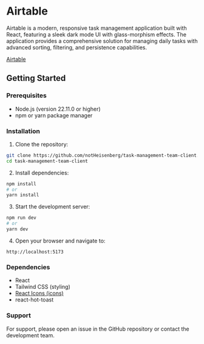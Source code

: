 # Airtable

Airtable is a modern, responsive task management application built with React, featuring a sleek dark mode UI with glass-morphism effects. The application provides a comprehensive solution for managing daily tasks with advanced sorting, filtering, and persistence capabilities.

[Airtable](https://task-management-22c11.web.app)

## Getting Started

### Prerequisites
- Node.js (version 22.11.0 or higher)
- npm or yarn package manager

### Installation

1. Clone the repository:
```bash
git clone https://github.com/notHeisenberg/task-management-team-client.git
cd task-management-team-client
```

2. Install dependencies:
```bash
npm install
# or
yarn install
```

3. Start the development server:
```bash
npm run dev
# or
yarn dev
```

4. Open your browser and navigate to:
```
http://localhost:5173
```

### Dependencies

- React
- Tailwind CSS (styling)
- [React Icons (icons)](https://react-icons.github.io/react-icons)
- react-hot-toast


### Support

For support, please open an issue in the GitHub repository or contact the development team.